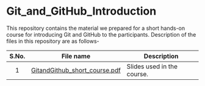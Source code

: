 # Git_and_GitHub_Introduction
This repository contains the material we prepared for a short hands-on course for introducing Git and GitHub to the participants. Description of the files in this repository are as follows- 

| **S.No.**| **File name** | **Description** |
| :-------------: | ------------- | ------------- |
|1| [GitandGithub_short_course.pdf](https://github.com/neerajkumarvaid/Git_and_GitHub_Introduction/blob/master/GitandGithub_short_course.pdf)  | Slides used in the course.|
